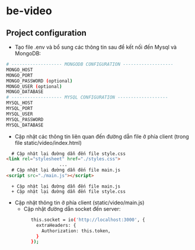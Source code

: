# be-video

## Project configuration
  - Tạo file .env và bổ sung các thông tin sau để kết nối đến Mysql và MongoDB:
```bash
# ------------------- MONGODB CONFIGURATION -------------------
MONGO_HOST
MONGO_PORT
MONGO_PASSWORD (optional)
MONGO_USER (optional)
MONGO_DATABASE
# ------------------- MYSQL CONFIGURATION -------------------
MYSQL_HOST
MYSQL_PORT
MYSQL_USER
MYSQL_PASSWORD
MYSQL_DATABASE
```
  - Cập nhật các thông tin liên quan đến đường dẫn file ở phía client (trong file static/video/index.html)
```html
  # Cập nhật lại đường dẫn đến file style.css
<link rel="stylesheet" href="./styles.css">
                    ...
  # Cập nhật lại đường dẫn đến file main.js
<script src="./main.js"></script>

```
      + Cập nhật lại đường dẫn đến file main.js
      + Cập nhật lại đường dẫn đến file style.css

  - Cập nhật thông tin ở phía client (static/video/main.js)
      + Cập nhật đường dẫn socket đến server:
      ```bash
            this.socket = io('http://localhost:3000', {
              extraHeaders: {
                Authorization: this.token,
              }
            });
       ```
   
        
